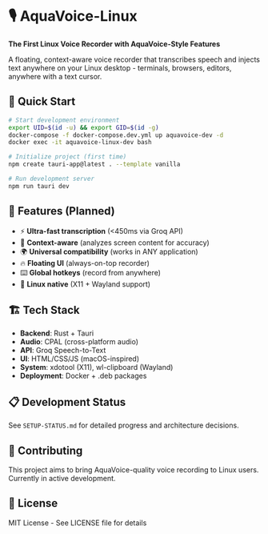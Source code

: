 # 🎙️ AquaVoice-Linux 

**The First Linux Voice Recorder with AquaVoice-Style Features**

A floating, context-aware voice recorder that transcribes speech and injects text anywhere on your Linux desktop - terminals, browsers, editors, anywhere with a text cursor.

## 🚀 Quick Start

```bash
# Start development environment
export UID=$(id -u) && export GID=$(id -g)
docker-compose -f docker-compose.dev.yml up aquavoice-dev -d
docker exec -it aquavoice-linux-dev bash

# Initialize project (first time)
npm create tauri-app@latest . --template vanilla

# Run development server
npm run tauri dev
```

## 🎯 Features (Planned)

- ⚡ **Ultra-fast transcription** (<450ms via Groq API)
- 🎯 **Context-aware** (analyzes screen content for accuracy)
- 🌍 **Universal compatibility** (works in ANY application)
- 🔥 **Floating UI** (always-on-top recorder)
- ⌨️ **Global hotkeys** (record from anywhere)
- 🐧 **Linux native** (X11 + Wayland support)

## 🏗️ Tech Stack

- **Backend**: Rust + Tauri
- **Audio**: CPAL (cross-platform audio)
- **API**: Groq Speech-to-Text
- **UI**: HTML/CSS/JS (macOS-inspired)
- **System**: xdotool (X11), wl-clipboard (Wayland)
- **Deployment**: Docker + .deb packages

## 📋 Development Status

See `SETUP-STATUS.md` for detailed progress and architecture decisions.

## 🤝 Contributing

This project aims to bring AquaVoice-quality voice recording to Linux users. Currently in active development.

## 📄 License

MIT License - See LICENSE file for details